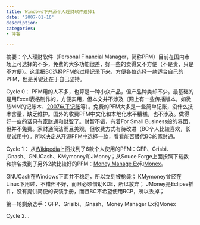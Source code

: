 ```yaml
---
title: Windows下开源个人理财软件选择1
date: '2007-01-16'
description:
categories:
- 博客

---
```

摘要：个人理财软件（Personal Financial Manager，简称PFM）目前在国内市场上可选择的不多，免费的大多功能很差，好一些的卖得又不方便（不是贵，只是不方便）。这里把BC选择PFM的过程记录下来，方便各位选择一款适合自己的PFM，但是关键还在于自己坚持。

Cycle 0：
PFM用的人不多，也算是一种小众产品，但产品种类却不少。最基础的是用Excel表格制作的，方便实用，但本文并不涉及（网上有一些传播版本，如微软MM的记账本、[2007电子记账](http://www.identify.idv.tw/bbs/)等）。免费的PFM大多是一些简单记账，没什么技术含量，缺乏维护。国外的收费PFM中文化和本地化水平糟糕，也不涉及。做得好一些的话只有[家财通](http://www.mymoneymaster.com/)和[财智](http://www.imoney.com.cn/)了。财智不错，有着For Small Business般的界面，但并不免费。家财通简洁而且美观，但收费方式有待改进（BC个人比较喜欢，长期试用中）。所以决定从开源PFM中选择一款，看看能否替代BC的家财通。

Cycle 1：
从[Wikipedia](http://en.wikipedia.org/wiki/Comparison_of_accounting_software)上面找到了6款个人使用的PFM：GFP、Grisbi、jGnash、GNUCash、KMymoney和JMoney；从Souce Forge上面按照下载数和排名找到了另外2款比较好的PFM：[Money Manage Ex](http://www.thezeal.com/software/)和[Monex](http://monex.sourceforge.net/)。

GNUCash在Windows下面并不稳定，所以立刻被枪毙；
KMymoney曾经在Linux下用过，不错但不好，而且必须借助KDE，所以放弃；
JMoney是Eclipse插件，没有提供简便的安装手册，而且BC不希望使用RCP，所以丢掉；

第一轮剩余选手：GFP、Grisibi、jGnash、Money Manager Ex和Monex

Cycle 2...
